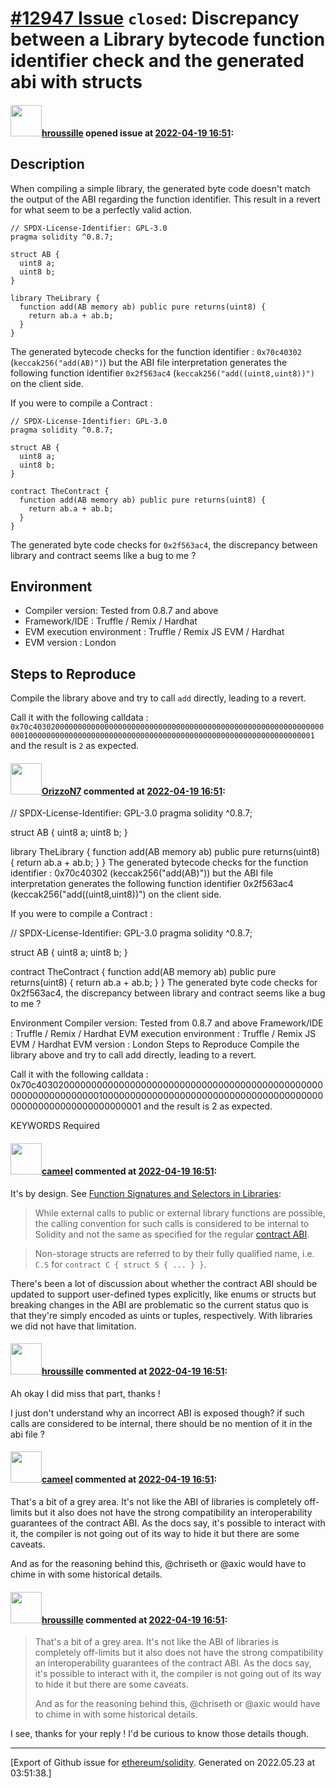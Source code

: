 # [\#12947 Issue](https://github.com/ethereum/solidity/issues/12947) `closed`: Discrepancy between a Library bytecode function identifier check and the generated abi with structs

#### <img src="https://avatars.githubusercontent.com/u/7825509?v=4" width="50">[hroussille](https://github.com/hroussille) opened issue at [2022-04-19 16:51](https://github.com/ethereum/solidity/issues/12947):

<!--## Prerequisites

- First, many thanks for taking part in the community. We really appreciate that.
- We realize there is a lot of information requested here. We ask only that you do your best to provide as much information as possible so we can better help you.
- Support questions are better asked in one of the following locations:
    - [Solidity chat](https://gitter.im/ethereum/solidity)
    - [Stack Overflow](https://ethereum.stackexchange.com/)
- Ensure the issue isn't already reported.
- The issue should be reproducible with the latest solidity version; however, this isn't a hard requirement and being reproducible with an older version is sufficient.

*Delete the above section and the instructions in the sections below before submitting*
-->

## Description

When compiling a simple library, the generated byte code doesn't match the output of the ABI regarding the function identifier.
This result in a revert for what seem to be a perfectly valid action.

```solidity
// SPDX-License-Identifier: GPL-3.0
pragma solidity ^0.8.7;

struct AB {
  uint8 a;
  uint8 b;
}

library TheLibrary {
  function add(AB memory ab) public pure returns(uint8) {
    return ab.a + ab.b;
  }
}
```

The generated bytecode checks for the function identifier : `0x70c40302` (`keccak256("add(AB)")`) but the ABI file interpretation generates the following function identifier `0x2f563ac4` (`keccak256("add((uint8,uint8))")` on the client side.

If  you were to compile a Contract : 

```solidity
// SPDX-License-Identifier: GPL-3.0
pragma solidity ^0.8.7;

struct AB {
  uint8 a;
  uint8 b;
}

contract TheContract {
  function add(AB memory ab) public pure returns(uint8) {
    return ab.a + ab.b;
  }
}
```

The generated byte code checks for `0x2f563ac4`, the discrepancy between library and contract seems like a bug to me ?


## Environment

- Compiler version: Tested from 0.8.7 and above
- Framework/IDE : Truffle / Remix / Hardhat
- EVM execution environment : Truffle / Remix JS EVM / Hardhat
- EVM version : London

## Steps to Reproduce

Compile the library above and try to call `add` directly, leading to a revert.

Call it with the following calldata : `0x70c4030200000000000000000000000000000000000000000000000000000000000000010000000000000000000000000000000000000000000000000000000000000001` and the result is `2` as expected.


#### <img src="https://avatars.githubusercontent.com/u/101925485?u=0b10ca0ce8b9f0686c77ecb21b53ae4884bfbb67&v=4" width="50">[OrizzoN7](https://github.com/OrizzoN7) commented at [2022-04-19 16:51](https://github.com/ethereum/solidity/issues/12947#issuecomment-1104710268):

// SPDX-License-Identifier: GPL-3.0
pragma solidity ^0.8.7;

struct AB {
  uint8 a;
  uint8 b;
}

library TheLibrary {
  function add(AB memory ab) public pure returns(uint8) {
    return ab.a + ab.b;
  }
}
The generated bytecode checks for the function identifier : 0x70c40302 (keccak256("add(AB)")) but the ABI file interpretation generates the following function identifier 0x2f563ac4 (keccak256("add((uint8,uint8))") on the client side.

If you were to compile a Contract :

// SPDX-License-Identifier: GPL-3.0
pragma solidity ^0.8.7;

struct AB {
  uint8 a;
  uint8 b;
}

contract TheContract {
  function add(AB memory ab) public pure returns(uint8) {
    return ab.a + ab.b;
  }
}
The generated byte code checks for 0x2f563ac4, the discrepancy between library and contract seems like a bug to me ?

Environment
Compiler version: Tested from 0.8.7 and above
Framework/IDE : Truffle / Remix / Hardhat
EVM execution environment : Truffle / Remix JS EVM / Hardhat
EVM version : London
Steps to Reproduce
Compile the library above and try to call add directly, leading to a revert.

Call it with the following calldata : 0x70c4030200000000000000000000000000000000000000000000000000000000000000010000000000000000000000000000000000000000000000000000000000000001 and the result is 2 as expected.

KEYWORDS Required

#### <img src="https://avatars.githubusercontent.com/u/137030?v=4" width="50">[cameel](https://github.com/cameel) commented at [2022-04-19 16:51](https://github.com/ethereum/solidity/issues/12947#issuecomment-1110099194):

It's by design. See [Function Signatures and Selectors in Libraries](https://docs.soliditylang.org/en/latest/contracts.html#function-signatures-and-selectors-in-libraries):

> While external calls to public or external library functions are possible, the calling convention for such calls is considered to be internal to Solidity and not the same as specified for the regular [contract ABI](https://docs.soliditylang.org/en/latest/abi-spec.html#abi).

> Non-storage structs are referred to by their fully qualified name, i.e. `C.S` for `contract C { struct S { ... } }`.

There's been a lot of discussion about whether the contract ABI should be updated to support user-defined types explicitly, like enums or structs but breaking changes in the ABI are problematic so the current status quo is that they're simply encoded as uints or tuples, respectively. With libraries we did not have that limitation.

#### <img src="https://avatars.githubusercontent.com/u/7825509?v=4" width="50">[hroussille](https://github.com/hroussille) commented at [2022-04-19 16:51](https://github.com/ethereum/solidity/issues/12947#issuecomment-1110754400):

Ah okay I did miss that part, thanks !

I just don't understand why an incorrect ABI is exposed though? if such calls are considered to be internal, there should be no mention of it in the abi file ?

#### <img src="https://avatars.githubusercontent.com/u/137030?v=4" width="50">[cameel](https://github.com/cameel) commented at [2022-04-19 16:51](https://github.com/ethereum/solidity/issues/12947#issuecomment-1110819438):

That's a bit of a grey area. It's not like the ABI of libraries is completely off-limits but it also does not have the strong compatibility an interoperability guarantees of the contract ABI. As the docs say, it's possible to interact with it, the compiler is not going out of its way to hide it but there are some caveats.

And as for the reasoning behind this, @chriseth or @axic would have to chime in with some historical details.

#### <img src="https://avatars.githubusercontent.com/u/7825509?v=4" width="50">[hroussille](https://github.com/hroussille) commented at [2022-04-19 16:51](https://github.com/ethereum/solidity/issues/12947#issuecomment-1113296781):

> That's a bit of a grey area. It's not like the ABI of libraries is completely off-limits but it also does not have the strong compatibility an interoperability guarantees of the contract ABI. As the docs say, it's possible to interact with it, the compiler is not going out of its way to hide it but there are some caveats.
> 
> And as for the reasoning behind this, @chriseth or @axic would have to chime in with some historical details.

I see, thanks for your reply ! I'd be curious to know those details though.


-------------------------------------------------------------------------------



[Export of Github issue for [ethereum/solidity](https://github.com/ethereum/solidity). Generated on 2022.05.23 at 03:51:38.]
